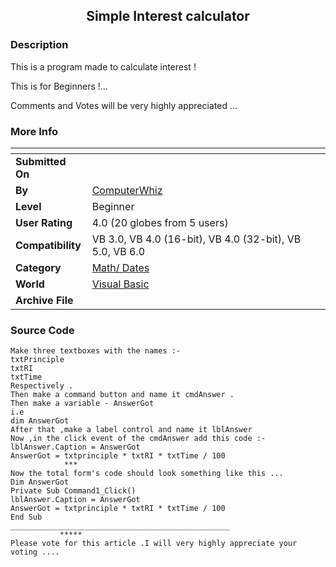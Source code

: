﻿<div align="center">

## Simple Interest calculator


</div>

### Description

This is a program made to calculate interest !

This is for Beginners !...

Comments and Votes will be very highly appreciated ...
 
### More Info
 


<span>             |<span>
---                |---
**Submitted On**   |
**By**             |[ComputerWhiz](https://github.com/Planet-Source-Code/PSCIndex/blob/master/ByAuthor/computerwhiz.md)
**Level**          |Beginner
**User Rating**    |4.0 (20 globes from 5 users)
**Compatibility**  |VB 3\.0, VB 4\.0 \(16\-bit\), VB 4\.0 \(32\-bit\), VB 5\.0, VB 6\.0
**Category**       |[Math/ Dates](https://github.com/Planet-Source-Code/PSCIndex/blob/master/ByCategory/math-dates__1-37.md)
**World**          |[Visual Basic](https://github.com/Planet-Source-Code/PSCIndex/blob/master/ByWorld/visual-basic.md)
**Archive File**   |[](https://github.com/Planet-Source-Code/computerwhiz-simple-interest-calculator__1-40762/archive/master.zip)





### Source Code

```
Make three textboxes with the names :-
txtPrinciple
txtRI
txtTime
Respectively .
Then make a command button and name it cmdAnswer .
Then make a variable - AnswerGot
i.e
dim AnswerGot
After that ,make a label control and name it lblAnswer
Now ,in the click event of the cmdAnswer add this code :-
lblAnswer.Caption = AnswerGot
AnswerGot = txtprinciple * txtRI * txtTime / 100
            ***
Now the total form's code should look something like this ...
Dim AnswerGot
Private Sub Command1_Click()
lblAnswer.Caption = AnswerGot
AnswerGot = txtprinciple * txtRI * txtTime / 100
End Sub
_________________________________________________
           *****
Please vote for this article .I will very highly appreciate your voting ....
```

